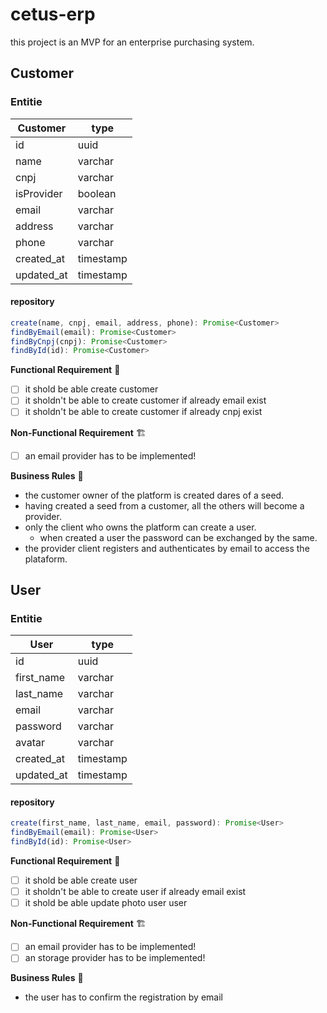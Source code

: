 # cetus-erp

this project is an MVP for an enterprise purchasing system.

## Customer

### Entitie

| Customer   | type      |
|------------|-----------|
| id         | uuid      |
| name       | varchar   |
| cnpj       | varchar   |
| isProvider | boolean   |
| email      | varchar   |
| address    | varchar   |
| phone      | varchar   |
| created_at | timestamp |
| updated_at | timestamp |

#### repository

```javascript
create(name, cnpj, email, address, phone): Promise<Customer>
findByEmail(email): Promise<Customer>
findByCnpj(cnpj): Promise<Customer>
findById(id): Promise<Customer>
```

**Functional Requirement** 🚥

- [ ] it shold be able create customer
- [ ] it sholdn't be able to create customer if already email exist
- [ ] it sholdn't be able to create customer if already cnpj exist

**Non-Functional Requirement** 🏗

- [ ] an email provider has to be implemented!

**Business Rules** 💼

- the customer owner of the platform is created dares of a seed.
- having created a seed from a customer, all the others will become a provider.
- only the client who owns the platform can create a user.
  - when created a user the password can be exchanged by the same.
- the provider client registers and authenticates by email to access the plataform.

## User

### Entitie

| User       | type      |
|------------|-----------|
| id         | uuid      |
| first_name | varchar   |
| last_name  | varchar   |
| email      | varchar   |
| password   | varchar   |
| avatar     | varchar   |
| created_at | timestamp |
| updated_at | timestamp |

#### repository

```javascript
create(first_name, last_name, email, password): Promise<User>
findByEmail(email): Promise<User>
findById(id): Promise<User>
```

**Functional Requirement** 🚥

- [ ] it shold be able create user
- [ ] it sholdn't be able to create user if already email exist
- [ ] it shold be able update photo user user

**Non-Functional Requirement** 🏗

- [ ] an email provider has to be implemented!
- [ ] an storage provider has to be implemented!

**Business Rules** 💼

- the user has to confirm the registration by email
